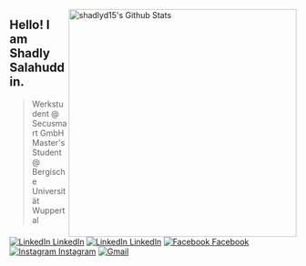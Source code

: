 [<img align="right" width="400" src="https://github-readme-stats.vercel.app/api?username=shadlyd15&&show_icons=true&theme=graywhite&count_private=true" alt="shadlyd15's Github Stats"/>](https://github.com/shadlyd15)

## Hello! I am Shadly Salahuddin. 
> Werkstudent @ Secusmart GmbH <br>
> Master's Student @ Bergische Universität Wuppertal <br>



[![LinkedIn LinkedIn](https://img.shields.io/badge/%20-Blog-black?color=222244&labelColor=000000&logo=jekyll&logoColor=f5f7fe)](https://shadlyd15.github.io/blog/)
[![LinkedIn LinkedIn](https://img.shields.io/badge/%20-Website-black?color=222244&labelColor=000000&logo=github&logoColor=f5f7fe)](https://shadlyd15.github.io/blog/)
[![Facebook Facebook](https://img.shields.io/badge/%20-Connect-black?color=222244&labelColor=000000&logo=facebook&logoColor=f5f7fe)](https://www.facebook.com/shadlyd15/)
[![Instagram Instagram](https://img.shields.io/badge/%20-Follow-black?color=222244&labelColor=000000&logo=Instagram&logoColor=f5f7fe)](https://www.Instagram.com/shadlyd15/)
[![Gmail](https://img.shields.io/badge/%20-Send%20Mail-black?color=222244&labelColor=000000&logo=gmail&logoColor=f5f7fe)](mailto:shadlyd15@gmail.com?subject=From%20GitHub&&body=Hi,%20there.%20Found%20you%20on%20GitHub!%20Let's%20talk%20about...)

<!--

[![Top Langs](https://github-readme-stats.vercel.app/api/top-langs/?username=shadlyd15&layout=compact)](https://github.com/shadlyd15)

-->
